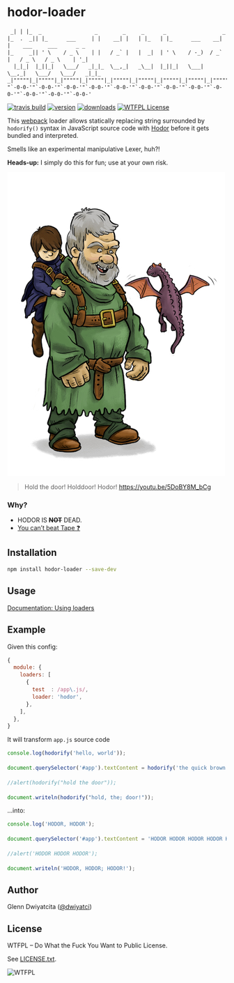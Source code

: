 # hodor-loader
```
 _| | |_  _                 _        _     _      _                  _                           
|_  .  _|| |_      ___     | |    __| |   | |_   | |_      ___    __| |    ___     ___      _ _  
|_     _|| ' \    / _ \    | |   / _` |   |  _|  | ' \    / -_)  / _` |   / _ \   / _ \    | '_| 
  |_|_|  |_||_|   \___/   _|_|_  \__,_|   _\__|  |_||_|   \___|  \__,_|   \___/   \___/   _|_|_  
_|"""""|_|"""""|_|"""""|_|"""""|_|"""""|_|"""""|_|"""""|_|"""""|_|"""""|_|"""""|_|"""""|_|"""""| 
"`-0-0-'"`-0-0-'"`-0-0-'"`-0-0-'"`-0-0-'"`-0-0-'"`-0-0-'"`-0-0-'"`-0-0-'"`-0-0-'"`-0-0-'"`-0-0-' 
```

[![travis build](https://img.shields.io/travis/dwiyatci/hodor-loader.svg)](https://travis-ci.org/dwiyatci/hodor-loader)
[![version](https://img.shields.io/npm/v/hodor-loader.svg)](https://www.npmjs.com/package/hodor-loader)
[![downloads](https://img.shields.io/npm/dt/hodor-loader.svg)](http://npm-stat.com/charts.html?package=hodor-loader)
[![WTFPL License](https://img.shields.io/badge/license-WTFPL-red.svg)](https://raw.githubusercontent.com/dwiyatci/hodor-loader/master/LICENSE.txt)

This [webpack](https://github.com/webpack/webpack) loader allows statically replacing string surrounded by `hodorify()` syntax in JavaScript source code with [Hodor](http://awoiaf.westeros.org/index.php/Hodor) before it gets bundled and interpreted.

Smells like an experimental manipulative Lexer, huh?!

**Heads-up:** I simply do this for fun; use at your own risk.

![Image of Hodor by Jack Spellman](hodor.jpg)

> Hold the door! Holddoor! Hodor! https://youtu.be/5DoBY8M_bCg

### Why?
- HODOR IS ~~**NOT**~~ DEAD.
- [You can’t beat Tape :question:](https://medium.com/javascript-scene/why-i-use-tape-instead-of-mocha-so-should-you-6aa105d8eaf4)

## Installation
```sh
npm install hodor-loader --save-dev
```

## Usage
[Documentation: Using loaders](http://webpack.github.io/docs/using-loaders.html)

## Example
Given this config:

```javascript
{
  module: {
    loaders: [
      {
        test  : /app\.js/,
        loader: 'hodor',
      },
    ],
  },
}
```

It will transform `app.js` source code

```javascript
console.log(hodorify('hello, world'));

document.querySelector('#app').textContent = hodorify('the quick brown fox jumps over a lazy dog');

//alert(hodorify("hold the door"));

document.writeln(hodorify("hold, the; door!"));
```

...into:

```javascript
console.log('HODOR, HODOR');

document.querySelector('#app').textContent = 'HODOR HODOR HODOR HODOR HODOR HODOR HODOR HODOR HODOR';

//alert('HODOR HODOR HODOR');

document.writeln('HODOR, HODOR; HODOR!');
```

## Author
Glenn Dwiyatcita ([@dwiyatci](http://tiny.cc/dwiyatci))

## License
WTFPL – Do What the Fuck You Want to Public License.

See [LICENSE.txt](LICENSE.txt). 

![WTFPL](http://www.wtfpl.net/wp-content/uploads/2012/12/wtfpl-badge-1.png)
